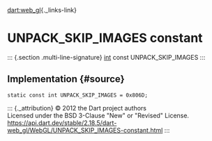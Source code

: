 [dart:web\_gl](../../dart-web_gl/dart-web_gl-library){._links-link}

UNPACK\_SKIP\_IMAGES constant
=============================

::: {.section .multi-line-signature}
[int](../../dart-core/int-class) const UNPACK\_SKIP\_IMAGES
:::

Implementation {#source}
--------------

``` {.language-dart data-language="dart"}
static const int UNPACK_SKIP_IMAGES = 0x806D;
```

::: {._attribution}
© 2012 the Dart project authors\
Licensed under the BSD 3-Clause \"New\" or \"Revised\" License.\
<https://api.dart.dev/stable/2.18.5/dart-web_gl/WebGL/UNPACK_SKIP_IMAGES-constant.html>
:::
